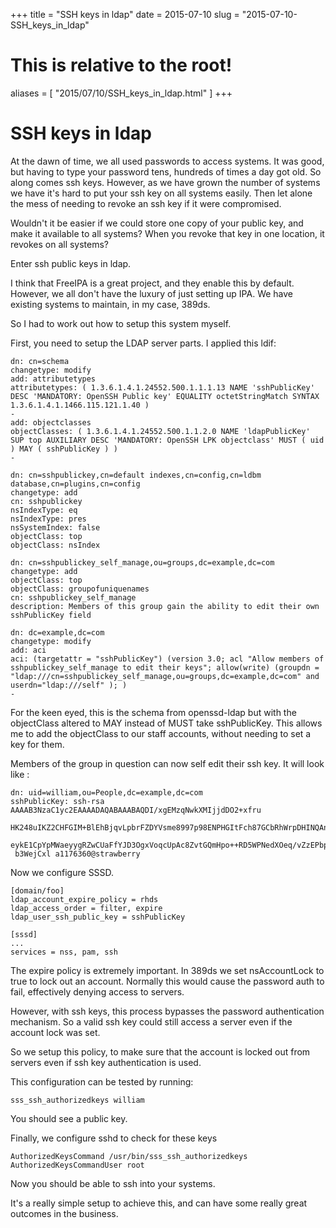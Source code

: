 +++
title = "SSH keys in ldap"
date = 2015-07-10
slug = "2015-07-10-SSH_keys_in_ldap"
# This is relative to the root!
aliases = [ "2015/07/10/SSH_keys_in_ldap.html" ]
+++
# SSH keys in ldap

At the dawn of time, we all used passwords to access systems. It was
good, but having to type your password tens, hundreds of times a day got
old. So along comes ssh keys. However, as we have grown the number of
systems we have it\'s hard to put your ssh key on all systems easily.
Then let alone the mess of needing to revoke an ssh key if it were
compromised.

Wouldn\'t it be easier if we could store one copy of your public key,
and make it available to all systems? When you revoke that key in one
location, it revokes on all systems?

Enter ssh public keys in ldap.

I think that FreeIPA is a great project, and they enable this by
default. However, we all don\'t have the luxury of just setting up IPA.
We have existing systems to maintain, in my case, 389ds.

So I had to work out how to setup this system myself.

First, you need to setup the LDAP server parts. I applied this ldif:

    dn: cn=schema
    changetype: modify
    add: attributetypes
    attributetypes: ( 1.3.6.1.4.1.24552.500.1.1.1.13 NAME 'sshPublicKey' DESC 'MANDATORY: OpenSSH Public key' EQUALITY octetStringMatch SYNTAX 1.3.6.1.4.1.1466.115.121.1.40 )
    -
    add: objectclasses
    objectClasses: ( 1.3.6.1.4.1.24552.500.1.1.2.0 NAME 'ldapPublicKey' SUP top AUXILIARY DESC 'MANDATORY: OpenSSH LPK objectclass' MUST ( uid ) MAY ( sshPublicKey ) )
    -

    dn: cn=sshpublickey,cn=default indexes,cn=config,cn=ldbm database,cn=plugins,cn=config
    changetype: add
    cn: sshpublickey
    nsIndexType: eq
    nsIndexType: pres
    nsSystemIndex: false
    objectClass: top
    objectClass: nsIndex

    dn: cn=sshpublickey_self_manage,ou=groups,dc=example,dc=com
    changetype: add
    objectClass: top
    objectClass: groupofuniquenames
    cn: sshpublickey_self_manage
    description: Members of this group gain the ability to edit their own sshPublicKey field

    dn: dc=example,dc=com
    changetype: modify
    add: aci
    aci: (targetattr = "sshPublicKey") (version 3.0; acl "Allow members of sshpublickey_self_manage to edit their keys"; allow(write) (groupdn = "ldap:///cn=sshpublickey_self_manage,ou=groups,dc=example,dc=com" and userdn="ldap:///self" ); )
    -

For the keen eyed, this is the schema from openssd-ldap but with the
objectClass altered to MAY instead of MUST take sshPublicKey. This
allows me to add the objectClass to our staff accounts, without needing
to set a key for them.

Members of the group in question can now self edit their ssh key. It
will look like :

    dn: uid=william,ou=People,dc=example,dc=com
    sshPublicKey: ssh-rsa AAAAB3NzaC1yc2EAAAADAQABAAABAQDI/xgEMzqNwkXMIjjdDO2+xfru
     HK248uIKZ2CHFGIM+BlEhBjqvLpbrFZDYVsme8997p98ENPHGItFch87GCbRhWrpDHINQAnMQkLvD
     eykE1CpYpMWaeyygRZwCUaFfYJD3OgxVoqcUpAc8ZvtGQmHpo++RD5WPNedXOeq/vZzEPbp96ndOn
     b3WejCxl a1176360@strawberry

Now we configure SSSD.

    [domain/foo]
    ldap_account_expire_policy = rhds
    ldap_access_order = filter, expire
    ldap_user_ssh_public_key = sshPublicKey

    [sssd]
    ...
    services = nss, pam, ssh

The expire policy is extremely important. In 389ds we set nsAccountLock
to true to lock out an account. Normally this would cause the password
auth to fail, effectively denying access to servers.

However, with ssh keys, this process bypasses the password
authentication mechanism. So a valid ssh key could still access a server
even if the account lock was set.

So we setup this policy, to make sure that the account is locked out
from servers even if ssh key authentication is used.

This configuration can be tested by running:

    sss_ssh_authorizedkeys william

You should see a public key.

Finally, we configure sshd to check for these keys

    AuthorizedKeysCommand /usr/bin/sss_ssh_authorizedkeys
    AuthorizedKeysCommandUser root

Now you should be able to ssh into your systems.

It\'s a really simple setup to achieve this, and can have some really
great outcomes in the business.
